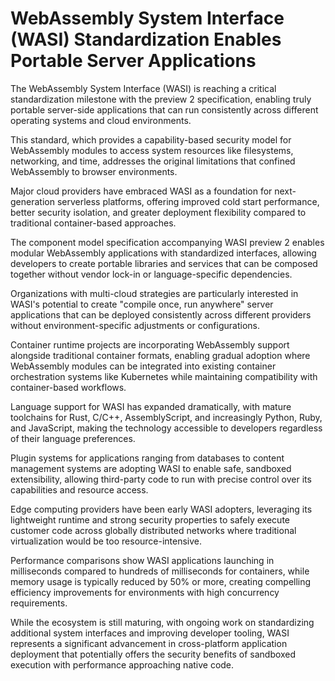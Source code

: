 # WebAssembly System Interface (WASI) Standardization Enables Portable Server Applications

The WebAssembly System Interface (WASI) is reaching a critical standardization milestone with the preview 2 specification, enabling truly portable server-side applications that can run consistently across different operating systems and cloud environments.

This standard, which provides a capability-based security model for WebAssembly modules to access system resources like filesystems, networking, and time, addresses the original limitations that confined WebAssembly to browser environments.

Major cloud providers have embraced WASI as a foundation for next-generation serverless platforms, offering improved cold start performance, better security isolation, and greater deployment flexibility compared to traditional container-based approaches.

The component model specification accompanying WASI preview 2 enables modular WebAssembly applications with standardized interfaces, allowing developers to create portable libraries and services that can be composed together without vendor lock-in or language-specific dependencies.

Organizations with multi-cloud strategies are particularly interested in WASI's potential to create "compile once, run anywhere" server applications that can be deployed consistently across different providers without environment-specific adjustments or configurations.

Container runtime projects are incorporating WebAssembly support alongside traditional container formats, enabling gradual adoption where WebAssembly modules can be integrated into existing container orchestration systems like Kubernetes while maintaining compatibility with container-based workflows.

Language support for WASI has expanded dramatically, with mature toolchains for Rust, C/C++, AssemblyScript, and increasingly Python, Ruby, and JavaScript, making the technology accessible to developers regardless of their language preferences.

Plugin systems for applications ranging from databases to content management systems are adopting WASI to enable safe, sandboxed extensibility, allowing third-party code to run with precise control over its capabilities and resource access.

Edge computing providers have been early WASI adopters, leveraging its lightweight runtime and strong security properties to safely execute customer code across globally distributed networks where traditional virtualization would be too resource-intensive.

Performance comparisons show WASI applications launching in milliseconds compared to hundreds of milliseconds for containers, while memory usage is typically reduced by 50% or more, creating compelling efficiency improvements for environments with high concurrency requirements.

While the ecosystem is still maturing, with ongoing work on standardizing additional system interfaces and improving developer tooling, WASI represents a significant advancement in cross-platform application deployment that potentially offers the security benefits of sandboxed execution with performance approaching native code.